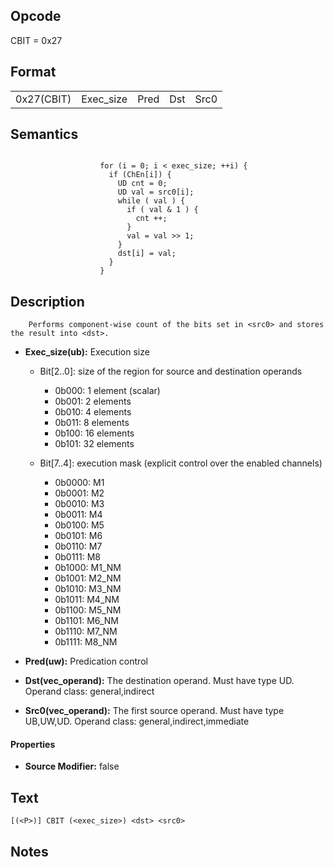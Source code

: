 <!---======================= begin_copyright_notice ============================

Copyright (C) 2020-2022 Intel Corporation

SPDX-License-Identifier: MIT

============================= end_copyright_notice ==========================-->

## Opcode

  CBIT = 0x27

## Format

| | | | | |
| --- | --- | --- | --- | --- |
| 0x27(CBIT) | Exec_size | Pred | Dst | Src0 |


## Semantics


```

                    for (i = 0; i < exec_size; ++i) {
                      if (ChEn[i]) {
                        UD cnt = 0;
                        UD val = src0[i];
                        while ( val ) {
                          if ( val & 1 ) {
                            cnt ++;
                          }
                          val = val >> 1;
                        }
                        dst[i] = val;
                      }
                    }
```

## Description





```
    Performs component-wise count of the bits set in <src0> and stores the result into <dst>.
```


- **Exec_size(ub):** Execution size

  - Bit[2..0]: size of the region for source and destination operands

    - 0b000:  1 element (scalar)
    - 0b001:  2 elements
    - 0b010:  4 elements
    - 0b011:  8 elements
    - 0b100:  16 elements
    - 0b101:  32 elements
  - Bit[7..4]: execution mask (explicit control over the enabled channels)

    - 0b0000:  M1
    - 0b0001:  M2
    - 0b0010:  M3
    - 0b0011:  M4
    - 0b0100:  M5
    - 0b0101:  M6
    - 0b0110:  M7
    - 0b0111:  M8
    - 0b1000:  M1_NM
    - 0b1001:  M2_NM
    - 0b1010:  M3_NM
    - 0b1011:  M4_NM
    - 0b1100:  M5_NM
    - 0b1101:  M6_NM
    - 0b1110:  M7_NM
    - 0b1111:  M8_NM

- **Pred(uw):** Predication control


- **Dst(vec_operand):** The destination operand. Must have type UD. Operand class: general,indirect


- **Src0(vec_operand):** The first source operand. Must have type UB,UW,UD. Operand class: general,indirect,immediate


#### Properties
- **Source Modifier:** false




## Text
```
[(<P>)] CBIT (<exec_size>) <dst> <src0>
```

## Notes





